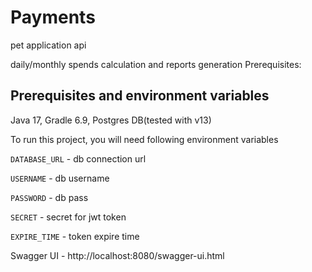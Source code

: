 # Payments
pet application api

daily/monthly spends calculation and reports generation
Prerequisites:
## Prerequisites and environment variables

Java 17, Gradle 6.9, Postgres DB(tested with v13)

To run this project, you will need following environment variables

`DATABASE_URL` - db connection url

`USERNAME` - db username

`PASSWORD` - db pass

`SECRET` - secret for jwt token

`EXPIRE_TIME` - token expire time

Swagger UI - http://localhost:8080/swagger-ui.html